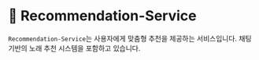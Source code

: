 # 📂 Recommendation-Service
`Recommendation-Service`는 사용자에게 맞춤형 추천을 제공하는 서비스입니다. 채팅 기반의 노래 추천 시스템을 포함하고 있습니다.

